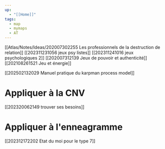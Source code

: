 ```yaml
---
up:
  - "[[Home]]"
tags:
  - map
  - mymaps
  - AT
---
```

[[Atlas/Notes/Ideas/202007302255 Les professionnels de la destruction de relation]]
[[202311231056 jeux psy listes]]
[[202311241016 jeux psychologiques 2]]
[[202007312139 Jeux de pouvoir et authenticité]]
[[202108261521 Jeu et énergie]]

[[202502132029 Manuel pratique du karpman process model]]

# Appliquer à la CNV
[[202320062149 trouver ses besoins]]

# Appliquer à l'enneagramme
[[202312172202 Etat du moi pour le type 7]]